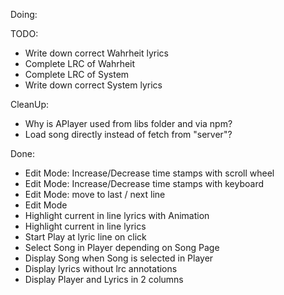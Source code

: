 Doing: 

TODO:
* Write down correct Wahrheit lyrics
* Complete LRC of Wahrheit
* Complete LRC of System
* Write down correct System lyrics

CleanUp:
* Why is APlayer used from libs folder and via npm?
* Load song directly instead of fetch from "server"?

Done:
* Edit Mode: Increase/Decrease time stamps with scroll wheel
* Edit Mode: Increase/Decrease time stamps with keyboard
* Edit Mode: move to last / next line
* Edit Mode
* Highlight current in line lyrics with Animation
* Highlight current in line lyrics 
* Start Play at lyric line on click
* Select Song in Player depending on Song Page
* Display Song when Song is selected in Player
* Display lyrics without lrc annotations
* Display Player and Lyrics in 2 columns
